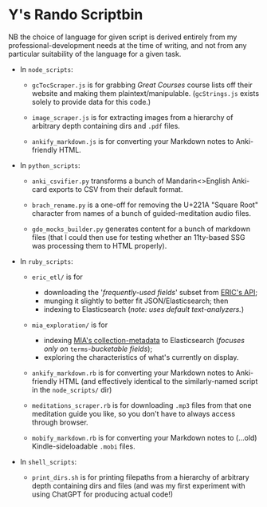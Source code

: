 # Y's Rando Scriptbin

NB the choice of language for given script is derived entirely from my professional-development needs at the time of writing, and not from any particular suitability of the language for a given task.

- In `node_scripts`:

  - `gcTocScraper.js` is for grabbing _Great Courses_ course lists off their website and making them plaintext/manipulable. (`gcStrings.js` exists solely to provide data for this code.)

  - `image_scraper.js` is for extracting images from a hierarchy of arbitrary depth containing dirs and `.pdf` files.
  
  - `ankify_markdown.js` is for converting your Markdown notes to Anki-friendly HTML.

- In `python_scripts`:
  - `anki_csvifier.py` transforms a bunch of Mandarin<>English Anki-card exports to CSV from their default format.

  - `brach_rename.py` is a one-off for removing the U+221A "Square Root" character from names of a bunch of guided-meditation audio files.

  - `gdo_mocks_builder.py` generates content for a bunch of markdown files (that I could then use for testing whether an 11ty-based SSG was processing them to HTML properly).

- In `ruby_scripts`:
  - `eric_etl/` is for 
    - downloading the '_frequently-used fields_' subset from [ERIC's API](https://eric.ed.gov/?api);
    - munging it slightly to better fit JSON/Elasticsearch; then
    - indexing to Elasticsearch (_note: uses default text-analyzers._)

  - `mia_exploration/` is for
    - indexing [MIA's collection-metadata](https://github.com/artsmia/collection/tree/master/objects) to Elasticsearch (_focuses only on_ `terms`_-bucketable fields_); 
    - exploring the characteristics of what's currently on display.

  - `ankify_markdown.rb` is for converting your Markdown notes to Anki-friendly HTML (and effectively identical to the similarly-named script in the `node_scripts/` dir)

  - `meditations_scraper.rb` is for downloading `.mp3` files from that one meditation guide you like, so you don't have to always access through browser.
  
  - `mobify_markdown.rb` is for converting your Markdown notes to (...old) Kindle-sideloadable `.mobi` files.

- In `shell_scripts`:
    - `print_dirs.sh` is for printing filepaths from a hierarchy of arbitrary depth containing dirs and files (and was my first experiment with using ChatGPT for producing actual code!)